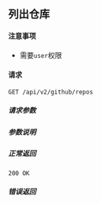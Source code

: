 ## 列出仓库

#### 注意事项

- 需要`user`权限

#### 请求

```
GET /api/v2/github/repos
```

##### 请求参数

##### 参数说明

##### 正常返回

```
200 OK
```

##### 错误返回
